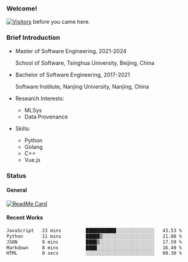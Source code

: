 ### Welcome!

[![Visitors](https://visitor-badge.laobi.icu/badge?page_id=HermitSun.HermitSun)]() before you came here.

### Brief Introduction

- Master of Software Engineering, 2021-2024
  
  School of Software, Tsinghua University, Beijing, China

- Bachelor of Software Engineering, 2017-2021
  
  Software Institute, Nanjing University, Nanjing, China

- Research Interests:
  - MLSys
  - Data Provenance

- Skills:
  - Python
  - Golang
  - C++
  - Vue.js

### Status

#### General

[![ReadMe Card](https://github-readme-stats.hermitsun.vercel.app/api?username=HermitSun&count_private=true&show_icons=true)]()

#### Recent Works

<!--START_SECTION:waka-->

```txt
JavaScript   23 mins         ███████████░░░░░░░░░░░░░░   43.53 %
Python       11 mins         █████▒░░░░░░░░░░░░░░░░░░░   21.88 %
JSON         9 mins          ████▒░░░░░░░░░░░░░░░░░░░░   17.59 %
Markdown     8 mins          ████░░░░░░░░░░░░░░░░░░░░░   16.49 %
HTML         0 secs          ░░░░░░░░░░░░░░░░░░░░░░░░░   00.30 %
```

<!--END_SECTION:waka-->
